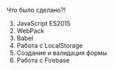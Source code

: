 Что было сделано?!

1. JavaScript ES2015
2. WebPack
3. Babel
4. Работа с LocalStorage
5. Создание и валидация формы
6. Работа с Firebase